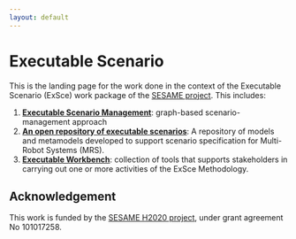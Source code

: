 ```yaml
---
layout: default
---
```

# Executable Scenario

This is the landing page for the work done in the context of the Executable Scenario (ExSce) work package
of the [SESAME project](https://www.sesame-project.org/). This includes:

1. **[Executable Scenario Management](TODO)**: graph-based scenario-management approach
2. **[An open repository of executable scenarios](exsce-repo.md)**:
    A repository of models and metamodels developed to support scenario specification for
    Multi-Robot Systems (MRS).
3. **[Executable Workbench](exsce-workbench.md)**: collection of tools that supports stakeholders
    in carrying out one or more activities of the ExSce Methodology.

## Acknowledgement

This work is funded by the [SESAME H2020 project](https://www.sesame-project.org/),
under grant agreement No 101017258.
